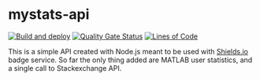# mystats-api

[![Build and deploy](https://github.com/smamusa/mystats-api/actions/workflows/main_my-statsapi.yml/badge.svg?branch=main)](https://github.com/smamusa/mystats-api/actions/workflows/main_my-statsapi.yml) [![Quality Gate Status](https://sonarcloud.io/api/project_badges/measure?project=smamusa_mystats-api&metric=alert_status)](https://sonarcloud.io/summary/new_code?id=smamusa_mystats-api) [![Lines of Code](https://sonarcloud.io/api/project_badges/measure?project=smamusa_mystats-api&metric=ncloc)](https://sonarcloud.io/summary/new_code?id=smamusa_mystats-api)

This is a simple API created with Node.js meant to be used with [Shields.io](https://shields.io) badge service. So far the only thing added are MATLAB user statistics, and a single call to Stackexchange API.
